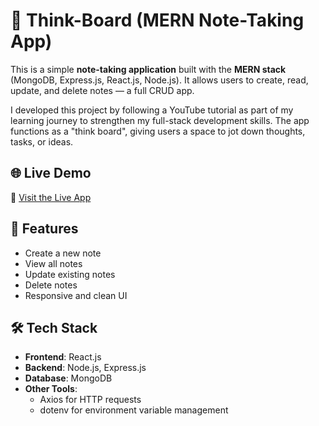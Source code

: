 # 🧠 Think-Board (MERN Note-Taking App)

This is a simple **note-taking application** built with the **MERN stack** (MongoDB, Express.js, React.js, Node.js). It allows users to create, read, update, and delete notes — a full CRUD app.

I developed this project by following a YouTube tutorial as part of my learning journey to strengthen my full-stack development skills. The app functions as a "think board", giving users a space to jot down thoughts, tasks, or ideas.

## 🌐 Live Demo

🔗 [Visit the Live App](https://thinkboard-practice.onrender.com/)

## 🚀 Features

- Create a new note
- View all notes
- Update existing notes
- Delete notes
- Responsive and clean UI

## 🛠 Tech Stack

- **Frontend**: React.js
- **Backend**: Node.js, Express.js
- **Database**: MongoDB
- **Other Tools**: 
  - Axios for HTTP requests
  - dotenv for environment variable management



